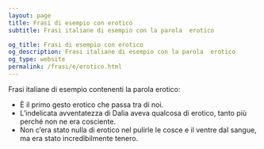 ```yaml
---
layout: page
title: Frasi di esempio con erotico 
subtitle: Frasi italiane di esempio con la parola  erotico

og_title: Frasi di esempio con erotico 
og_description: Frasi italiane di esempio con la parola  erotico
og_type: website
permalink: /frasi/e/erotico.html
---
```


Frasi italiane di esempio contenenti la parola erotico:


- È il primo gesto erotico che passa tra di noi.
- L’indelicata avventatezza di Dalia aveva qualcosa di erotico, tanto più perché non ne era cosciente.
- Non c’era stato nulla di erotico nel pulirle le cosce e il ventre dal sangue, ma era stato incredibilmente tenero.

